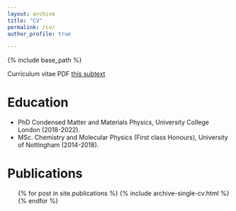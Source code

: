 ```yaml
---
layout: archive
title: "CV"
permalink: /cv/
author_profile: true

---
```


{% include base_path %}

Curriculum vitae PDF [this subtext](base_path/files/CV.pdf)

Education
======
* PhD Condensed Matter and Materials Physics, University College London (2018-2022).
* MSc. Chemistry and Molecular Physics (First class Honours), University of Nottingham (2014-2018).

Publications
======
  <ul>{% for post in site.publications %}
    {% include archive-single-cv.html %}
  {% endfor %}</ul>
  

